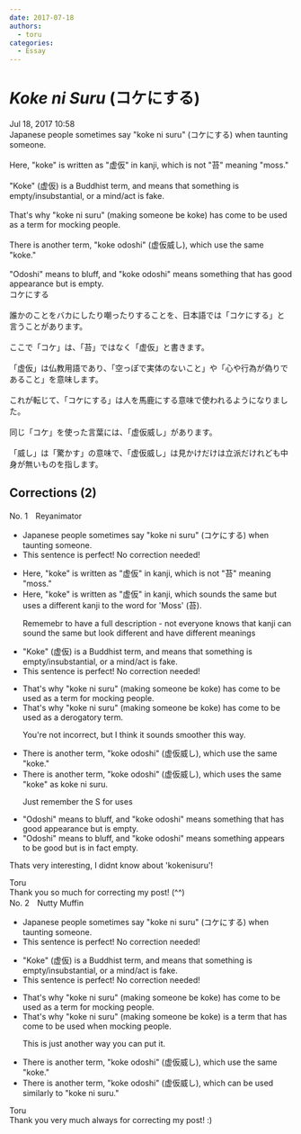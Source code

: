 ```yaml
---
date: 2017-07-18
authors:
  - toru
categories:
  - Essay
---
```


<h1 id="subject_show"><strong><em>Koke ni Suru</strong></em> (コケにする)</h1>
<div class="date">Jul 18, 2017 10:58</div>
<div id="post"><div id="body_show_ori">
Japanese people sometimes say "koke ni suru" (コケにする) when taunting someone.<br/><br/>Here, "koke" is written as "虚仮" in kanji, which is not "苔" meaning "moss."<br/><br/>"Koke" (虚仮) is a Buddhist term, and means that something is empty/insubstantial, or a mind/act is fake.<br/><br/>That's why "koke ni suru" (making someone be koke) has come to be used as a term for mocking people.<br/><br/>There is another term, "koke odoshi" (虚仮威し), which use the same "koke."<br/><br/>"Odoshi" means to bluff, and "koke odoshi" means something that has good appearance but is empty.
</div></div>

<!-- more -->

<div id="post_ja"><div id="body_show_mo">
コケにする<br/><br/>誰かのことをバカにしたり嘲ったりすることを、日本語では「コケにする」と言うことがあります。<br/><br/>ここで「コケ」は、「苔」ではなく「虚仮」と書きます。<br/><br/>「虚仮」は仏教用語であり、「空っぽで実体のないこと」や「心や行為が偽りであること」を意味します。<br/><br/>これが転じて、「コケにする」は人を馬鹿にする意味で使われるようになりました。<br/><br/>同じ「コケ」を使った言葉には、「虚仮威し」があります。<br/><br/>「威し」は「驚かす」の意味で、「虚仮威し」は見かけだけは立派だけれども中身が無いものを指します。
</div></div>

## Corrections (2)
<div id="block"><div class="first_name"> No. 1　<span class="just_name">Reyanimator</span></div><div id="block2">
<ul class="correction_field">
<li class="incorrect">Japanese people sometimes say "koke ni suru" (コケにする) when taunting someone.</li>
<li class="corrected perfect">This sentence is perfect! No correction needed!</li>
</ul>
<ul class="correction_field">
<li class="incorrect">Here, "koke" is written as "虚仮" in kanji, which is not "苔" meaning "moss."</li>
<li class="corrected correct">
Here, "koke" is written as "虚仮" in kanji, which sounds the same but uses a different kanji to the word for 'Moss' (苔). 
<p class="correction_comment">Rememebr to have a full description - not everyone knows that kanji can sound the same but look different and have different meanings</p>
</li>
</ul>
<ul class="correction_field">
<li class="incorrect">"Koke" (虚仮) is a Buddhist term, and means that something is empty/insubstantial, or a mind/act is fake.</li>
<li class="corrected perfect">This sentence is perfect! No correction needed!</li>
</ul>
<ul class="correction_field">
<li class="incorrect">That's why "koke ni suru" (making someone be koke) has come to be used as a term for mocking people.</li>
<li class="corrected correct">
That's why "koke ni suru" (making someone be koke) has come to be used as a derogatory term.
<p class="correction_comment">You're not incorrect, but I think it sounds smoother this way.</p>
</li>
</ul>
<ul class="correction_field">
<li class="incorrect">There is another term, "koke odoshi" (虚仮威し), which use the same "koke."</li>
<li class="corrected correct">
There is another term, "koke odoshi" (虚仮威し), which uses the same "koke" <span class="f_blue">as koke ni suru.</span>
<p class="correction_comment">Just remember the S for uses</p>
</li>
</ul>
<ul class="correction_field">
<li class="incorrect">"Odoshi" means to bluff, and "koke odoshi" means something that has good appearance but is empty.</li>
<li class="corrected correct">
"Odoshi" means to bluff, and "koke odoshi" means something appears to be good but is in fact empty.
</li>
</ul>
<p class="comment_small">
 Thats very interesting, I didnt know about 'kokenisuru'!
</p>

</div><div class="name"><span class="just_name">Toru</span><br>
Thank you so much for correcting my post! (^^)
</div>
</div>
<div id="block"><div class="first_name"> No. 2　<span class="just_name">Nutty Muffin</span></div><div id="block2">
<ul class="correction_field">
<li class="incorrect">Japanese people sometimes say "koke ni suru" (コケにする) when taunting someone.</li>
<li class="corrected perfect">This sentence is perfect! No correction needed!</li>
</ul>
<ul class="correction_field">
<li class="incorrect">"Koke" (虚仮) is a Buddhist term, and means that something is empty/insubstantial, or a mind/act is fake.</li>
<li class="corrected perfect">This sentence is perfect! No correction needed!</li>
</ul>
<ul class="correction_field">
<li class="incorrect">That's why "koke ni suru" (making someone be koke) has come to be used as a term for mocking people.</li>
<li class="corrected correct">
That's why "koke ni suru" (making someone be koke) <span class="f_gray">is a term that </span>has come to be used <span class="f_blue">when </span>mocking people.
<p class="correction_comment">This is just another way you can put it.</p>
</li>
</ul>
<ul class="correction_field">
<li class="incorrect">There is another term, "koke odoshi" (虚仮威し), which use the same "koke."</li>
<li class="corrected correct">
There is another term, "koke odoshi" (虚仮威し), which <span class="f_gray">can be used similarly to </span>"koke <span class="f_blue">ni suru</span>."
</li>
</ul>
</div><div class="name"><span class="just_name">Toru</span><br>
Thank you very much always for correcting my post! :)
</div>
</div>
